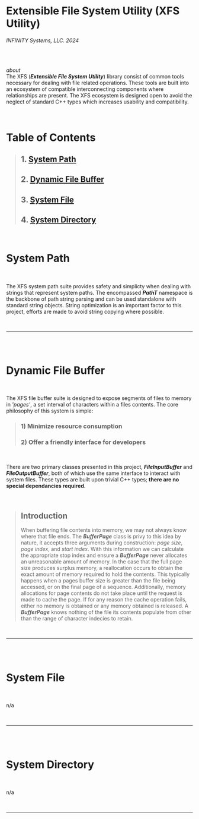 # Extensible File System Utility (XFS Utility)
###### INFINITY Systems, LLC. 2024

<br/>

*about*
<br/>
The XFS (***Extensible File System Utility***) library consist of common tools necessary for dealing with file related operations. These tools are built into an ecosystem of compatible interconnecting components where relationships are present. The XFS ecosystem is designed open to avoid the neglect of standard C++ types which increases usability and compatibility.

<br/>

# Table of Contents
>
> ## 1. [System Path](#system-path)
> ## 2. [Dynamic File Buffer](#dynamic-file-buffer)
> ## 3. [System File](#system-file)
> ## 4. [System Directory](#system-directory)

<br/>

# System Path

<br/>

The XFS system path suite provides safety and simplicty when dealing with strings that represent system paths. The encompassed ***PathT*** namespace is the backbone of path string parsing and can be used standalone with standard string objects. String optimization is an important factor to this project, efforts are made to avoid string copying where possible.

<br/>

---

<br/>
<br/>

# Dynamic File Buffer

<br/>

The XFS file buffer suite is designed to expose segments of files to memory in *'pages'*, a set interval of characters within a files contents. The core philosophy of this system is simple:
> ### 1) Minimize resource consumption
> ### 2) Offer a friendly interface for developers

<br/>

There are two primary classes presented in this project, ***FileInputBuffer*** and ***FileOutputBuffer***, both of which use the same interface to interact with system files. These types are built upon trivial C++ types; **there are no special dependancies required**.

<br/>

> ## **Introduction**
> When buffering file contents into memory, we may not always know where that file ends. The ***BufferPage*** class is privy to this idea by nature, it accepts three arguments during construction: *page size*, *page index*, and *start index*. With this information we can calculate the appropriate stop index and ensure a ***BufferPage*** never allocates an unreasonable amount of memory. In the case that the full page size produces surplus memory, a reallocation occurs to obtain the exact amount of memory required to hold the contents. This typically happens when a pages buffer size is greater than the file being accessed, or on the final page of a sequence. Additionally, memory allocations for page contents do not take place until the request is made to cache the page. If for any reason the cache operation fails, either no memory is obtained or any memory obtained is released. A ***BufferPage*** knows nothing of the file its contents populate from other than the range of character indecies to retain.

<br/>

---

<br/>
<br/>

# System File

<br/>

n/a

<br/>

---

<br/>
<br/>

# System Directory

<br/>

n/a

<br/>

---

<br/>
<br/>

